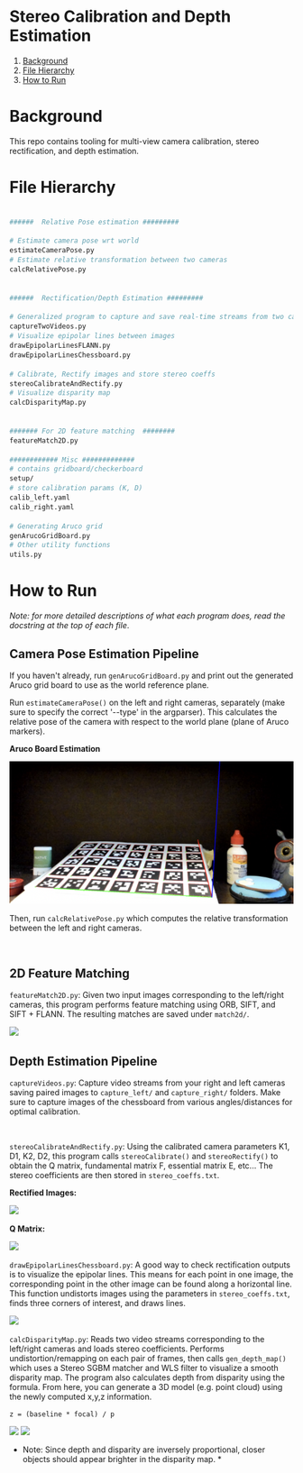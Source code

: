 # Stereo Calibration and Depth Estimation 

1. [Background](#background)
2. [File Hierarchy](#file-hierarchy)
3. [How to Run](#how-to-run)


# Background
This repo contains tooling for multi-view camera calibration,
stereo rectification, and depth estimation. 

# File Hierarchy
 
```bash

######  Relative Pose estimation #########

# Estimate camera pose wrt world 
estimateCameraPose.py
# Estimate relative transformation between two cameras 
calcRelativePose.py


######  Rectification/Depth Estimation #########

# Generalized program to capture and save real-time streams from two cameras 
captureTwoVideos.py
# Visualize epipolar lines between images 
drawEpipolarLinesFLANN.py
drawEpipolarLinesChessboard.py

# Calibrate, Rectify images and store stereo coeffs
stereoCalibrateAndRectify.py
# Visualize disparity map
calcDisparityMap.py 


####### For 2D feature matching  ########
featureMatch2D.py

############ Misc #############
# contains gridboard/checkerboard
setup/
# store calibration params (K, D)
calib_left.yaml
calib_right.yaml

# Generating Aruco grid 
genArucoGridBoard.py
# Other utility functions 
utils.py


```

# How to Run 

*Note: for more detailed descriptions of what each program does, read the docstring at the top of each file*. 

## Camera Pose Estimation Pipeline


If you haven't already, run ```genArucoGridBoard.py``` and print out the generated Aruco grid board to use as the world reference plane.


Run ```estimateCameraPose()``` on the left and right cameras, separately (make sure to specify the correct '--type' in the argparser). This calculates the relative pose of the camera with respect to the world plane (plane of Aruco markers). 


**Aruco Board Estimation**

 <img src="imgs/aruco.png"  widht="300"/> 


Then, run ```calcRelativePose.py``` which computes the relative transformation between the left and right cameras. 

<br>

## 2D Feature Matching
```featureMatch2D.py```: Given two input images corresponding to the left/right cameras, this program performs feature matching using ORB, SIFT, and SIFT + FLANN. The resulting matches are saved under ```match2d/```. 

 <img src="imgs/match2d.png"  widht="300"/> 

<br>

## Depth Estimation Pipeline 
```captureVideos.py```: 
Capture video streams from your right and left cameras saving paired images to ```capture_left/``` and ```capture_right/``` folders. Make sure to capture images of the chessboard from various angles/distances for optimal calibration. 

<br>

```stereoCalibrateAndRectify.py```: 
Using the calibrated camera parameters K1, D1, K2, D2, this program calls ```stereoCalibrate()``` and ```stereoRectify()``` to obtain the Q matrix, fundamental matrix F, essential matrix E, etc... The stereo coefficients are then stored in ```stereo_coeffs.txt```.


**Rectified Images:** 

 <img src="imgs/rectified.png"  height="200"/> 


**Q Matrix:**

 <img src="imgs/q_matrix.png"  height="200"/> 

<br>

```drawEpipolarLinesChessboard.py```: A good way to check rectification outputs is to visualize the epipolar lines. This means for each point in one image, the corresponding point in the other image can be found along a horizontal line. This function undistorts images using 
the parameters in ```stereo_coeffs.txt```, finds three corners of interest, and draws
lines. 

 <img src="imgs/epipolar.png"  height="200"/> 

```calcDisparityMap.py```: Reads two video streams corresponding to the left/right cameras and loads stereo coefficients. Performs undistortion/remapping on each pair of frames, then calls ```gen_depth_map()``` which uses a Stereo SGBM matcher and WLS filter to visualize a smooth disparity map. 
The program also calculates depth from disparity using the formula. From here, you
can generate a 3D model (e.g. point cloud) using the newly computed x,y,z information.

```
z = (baseline * focal) / p
```

 <img src="imgs/disparity.png"  height="200"/> 

  <img src="imgs/disparity2.png"  height="200"/> 


* Note: Since depth and disparity are inversely proportional, closer objects should appear brighter in the disparity map. *


